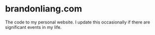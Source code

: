 # brandonliang.com
The code to my personal website. I update this occasionally if there are significant events in my life.
